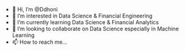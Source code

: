 - 👋 Hi, I’m @Ddhoni
- 👀 I’m interested in Data Science & Financial Engineering
- 🌱 I’m currently learning Data Science & Financial Analytics
- 💞️ I’m looking to collaborate on Data Science especially in Machine Learning
- 📫 How to reach me...

<!---
Ddhoni/Ddhoni is a ✨ special ✨ repository because its `README.md` (this file) appears on your GitHub profile.
You can click the Preview link to take a look at your changes.
--->
